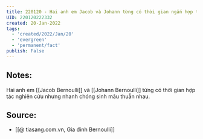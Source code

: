 ```yaml
---
title: 220120 - Hai anh em Jacob và Johann từng có thời gian ngắn hợp tác nghiên cứu
UID: 220120222332
created: 20-Jan-2022
tags:
  - 'created/2022/Jan/20'
  - 'evergreen'
  - 'permanent/fact'
publish: False
---
```

## Notes:
Hai anh em [[Jacob Bernoulli]] và [[Johann Bernoulli]] từng có thời gian hợp tác nghiên cứu nhưng nhanh chóng sinh mâu thuẫn nhau.

## Source:
- [[@ tiasang.com.vn, Gia đình Bernoulli]]

